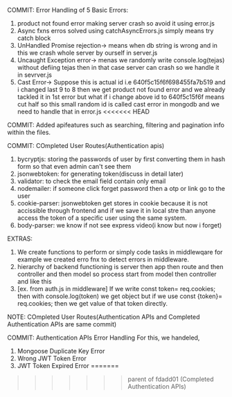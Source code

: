 COMMIT: Error Handling of 5 Basic Errors:

1. product not found error making server crash so avoid it using error.js
2. Async fxns erros solved using catchAsyncErrors.js simply means try catch block
3. UnHandled Promise rejection-> means when db string is wrong and in this we crash whole server by ourself in server.js
4. Uncaught Exception error-> menas we randomly write console.log(tejas) without defiing tejas then in that case server can crash so we handle it in sevrver.js
5. Cast Error-> Suppose this is actual id i.e 640f5c15f6f698455fa7b519 and i changed last 9 to 8 then we get product not found error and we already tackled it in 1st error but what if i change above id to 640f5c15f6f means cut half so this small random id is called cast error in mongodb and we need to handle that in error.js
<<<<<<< HEAD

COMMIT: Added apifeatures such as searching, filtering and pagination
info within the files.

COMMIT: COmpleted User Routes(Authentication apis)

1. bycryptjs: storing the passwords of user by first converting them in hash form so that even admin can't see them
2. jsonwebtoken: for generating token(discuss in detail later)
3. validator: to check the email field contain only email
4. nodemailer: if someone click forget password then a otp or link go to the user
5. cookie-parser: jsonwebtoken get stores in cookie because it is not accissible through frontend and if we save it in local stre than anyone access the token of a specific user using the same system.
6. body-parser: we know if not see express video(i know but now i forget)

EXTRAS:

1. We create functions to perform or simply code tasks in middlewqare for example we created erro fnx to detect errors in middleware.
2. hierarchy of backend functioning is server then app then route and then controller and then model so process start from model then controller and like this
3. [ex. from auth.js in middleware] If we write const token= req.cookies; then with console.log(token) we get object but if we use const {token}= req.cookies; then we get value of that token directly.

NOTE: COmpleted User Routes(Authentication APIs and Completed Authentication APIs are same commit)

COMMIT: Authentication APIs Error Handling
For this, we handeled,

1. Mongoose Duplicate Key Error
2. Wrong JWT Token Error
3. JWT Token Expired Error
=======
>>>>>>> parent of fdadd01 (Completed Authentication APIs)

